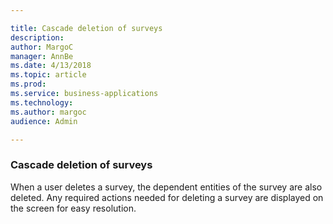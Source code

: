 ```yaml
---

title: Cascade deletion of surveys
description: 
author: MargoC
manager: AnnBe
ms.date: 4/13/2018
ms.topic: article
ms.prod: 
ms.service: business-applications
ms.technology: 
ms.author: margoc
audience: Admin

---
```

### Cascade deletion of surveys 



When a user deletes a survey, the dependent entities of the survey are also
deleted. Any required actions needed for deleting a survey are displayed on the
screen for easy resolution.
